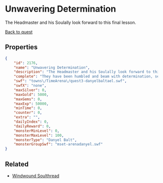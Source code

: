# Unwavering Determination

The Headmaster and his Soulally look forward to this final lesson.

[Back to quest](../quests.md)

## Properties

```json
{
    "id": 2176,
    "name": "Unwavering Determination",
    "description": "The Headmaster and his Soulally look forward to this final lesson.",
    "complete": "They have been humbled and beam with determination, seeing you surpass them.",
    "swf": "towns\/TimeArena\/quest3-danyelbaltael.swf",
    "swfX": "none",
    "maxSilver": 0,
    "maxGold": 5000,
    "maxGems": 0,
    "maxExp": 50000,
    "minTime": 0,
    "counter": 0,
    "extra": "",
    "dailyIndex": 0,
    "dailyReward": 0,
    "monsterMinLevel": 0,
    "monsterMaxLevel": 100,
    "monsterType": "Danyel Balt",
    "monsterGroupSwf": "mset-arenadanyel.swf"
}
```

## Related

- [Windwound Soulthread](../items/22089-windwound-soulthread.md)

